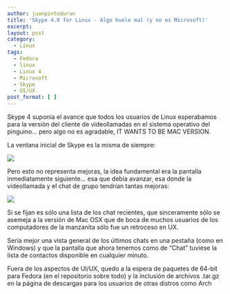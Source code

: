```yaml
---
author: juanpintoduran
title: 'Skype 4.0 for Linux - Algo huele mal (y no es Microsoft)'
excerpt:
layout: post
category:
  - Linux
tags:
  - Fedora
  - linux
  - Linux 4
  - Microsoft
  - Skype
  - UI/UX
post_format: [ ]
---
```

Skype 4 suponía el avance que todos los usuarios de Linux esperabamos para la versión del cliente de videollamadas en el sistema operativo del pinguino… pero algo no es agradable, IT WANTS TO BE MAC VERSION.

La ventana inicial de Skype es la misma de siempre:

[![][2]][2]

Pero esto no representa mejoras, la idea fundamental era la pantalla inmediatamente siguiente… esa que debía avanzar, esa donde la videollamada y el chat de grupo tendrían tantas mejoras:

[![][3]][3]

Si se fijan es sólo una lista de los chat recientes, que sinceramente sólo se asemeja a la versión de Mac OSX que de boca de muchos usuarios de los computadores de la manzanita sólo fue un retroceso en UX.

Sería mejor una vista general de los últimos chats en una pestaña (como en Windows) y que la pantalla que ahora tenemos como de “Chat” tuviese la lista de contactos disponible en cualquier minuto.

Fuera de los aspectos de UI/UX, quedo a la espera de paquetes de 64-bit para Fedora (en el repositorio sobre todo) y la inclusión de archivos .tar.gz en la página de descargas para los usuarios de otras distros como Arch

 
 [2]: http://www.cabargas.com/blog/wp-content/uploads/2012/06/Screenshot-from-2012-06-16-210026.png
 [3]: http://www.cabargas.com/blog/wp-content/uploads/2012/06/Screenshot-from-2012-06-16-205803.png
